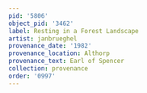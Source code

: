 ```yaml
---
pid: '5806'
object_pid: '3462'
label: Resting in a Forest Landscape
artist: janbrueghel
provenance_date: '1982'
provenance_location: Althorp
provenance_text: Earl of Spencer
collection: provenance
order: '0997'
---
```

